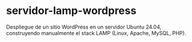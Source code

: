 # servidor-lamp-wordpress
Despliegue de un sitio WordPress en un servidor Ubuntu 24.04, construyendo manualmente el stack LAMP (Linux, Apache, MySQL, PHP).
